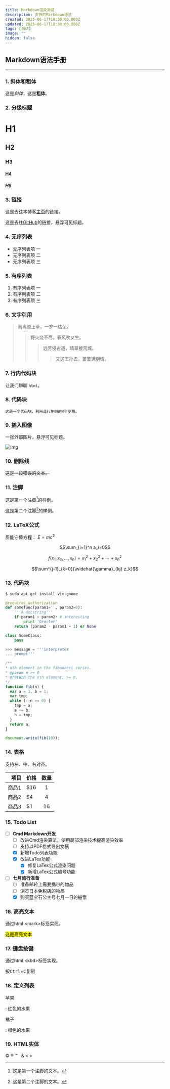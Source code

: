 ```yaml
---
title: Markdown渲染测试
description: 支持的Markdown语法
created: 2025-06-17T18:30:00.000Z
updated: 2025-06-17T18:30:00.000Z
tags: [测试]
image: ""
hidden: false
---
```


## Markdown语法手册

---

### 1. 斜体和粗体

这是*斜体*，这是**粗体**。

### 2. 分级标题

# H1

## H2

### H3

#### H4

##### H5

### 3. 链接

这是去往本博客[主页](/)的链接。

这是去往[GitHub](https://github.com "GitHub")的链接，悬浮可见标题。

### 4. 无序列表

- 无序列表项 一
- 无序列表项 二
- 无序列表项 三

### 5. 有序列表

1. 有序列表项 一
2. 有序列表项 二
3. 有序列表项 三

### 6. 文字引用

> 离离原上草，一岁一枯荣。
>> 野火烧不尽，春风吹又生。
>>> 远芳侵古道，晴翠接荒城。
>>>>又送王孙去，萋萋满别情。

### 7. 行内代码块

让我们聊聊 `html`。

### 8. 代码块

    这是一个代码块，利用此行左侧的4个空格。

### 9. 插入图像

一张外部图片，悬浮可见标题。

![img](https://www.todaybing.com/api/today/cn "必应壁纸")

### 10. 删除线

~~这是一段错误的文本。~~

### 11. 注脚

这是第一个注脚[^1]的样例。

这是第二个注脚[^2]的样例。

### 12. LaTeX公式

质能守恒方程： $E=mc^2$

$$\sum_{i=1}^n a_i=0$$

$$f(x_1,x_x,\ldots,x_n) = x_1^2 + x_2^2 + \cdots + x_n^2 $$

$$\sum^{j-1}_{k=0}{\widehat{\gamma}_{kj} z_k}$$

### 13. 代码块

```bash
$ sudo apt-get install vim-gnome
```

```python
@requires_authorization
def somefunc(param1='', param2=0):
    '''A docstring'''
    if param1 > param2: # interesting
        print 'Greater'
    return (param2 - param1 + 1) or None

class SomeClass:
    pass

>>> message = '''interpreter
... prompt'''
```

```javascript
/**
* nth element in the fibonacci series.
* @param n >= 0
* @return the nth element, >= 0.
*/
function fib(n) {
  var a = 1, b = 1;
  var tmp;
  while (--n >= 0) {
    tmp = a;
    a += b;
    b = tmp;
  }
  return a;
}

document.write(fib(10));
```

### 14. 表格

支持左、中、右对齐。

|项目 |价格 |数量|
|----:|:---|:--:|
|商品1|\$16|1   |
|商品2|\$4 |4   |
|商品3|\$1 |16  |

### 15. Todo List

- [ ] **Cmd Markdown开发**
  - [ ] 改进Cmd渲染算法，使用局部渲染技术提高渲染效率
  - [ ] 支持以PDF格式导出文稿
  - [x] 新增Todo列表功能
  - [x] 改进LaTex功能
    - [x] 修复LaTex公式渲染问题
    - [x] 新增LaTex公式编号功能
- [ ] **七月旅行准备**
  - [ ] 准备邮轮上需要携带的物品
  - [ ] 浏览日本免税店的物品
  - [x] 购买蓝宝石公主号七月一日的船票

### 16. 高亮文本

通过html \<mark\>标签实现。

<mark>这是高亮文本</mark>

### 17. 键盘按键

通过html \<kbd\>标签实现。

按<kbd>Ctrl</kbd>+<kbd>C</kbd>复制

### 18. 定义列表

苹果

: 红色的水果

橘子

: 橙色的水果

### 19. HTML实体

&copy; &reg; &trade; &nbsp; &amp; &lt; &gt;

[^1]: 这是第一个注脚的文本。

[^2]: 这是第二个注脚的文本。
